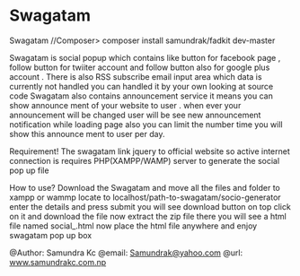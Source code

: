 # Swagatam
Swagatam
//Composer> composer install samundrak/fadkit dev-master

Swagatam is social popup which contains like button for facebook page , follow button for twiiter account and follow button also for 
google plus account . There is also RSS subscribe email input area which data is currently not handled you can handled it by your own looking at source code
Swagatam also contains announcement service it means you can show announce ment of your website to user . when ever your announcement will be changed user will be
see new announcement notification while loading page also you can limit the number time you will show this announce ment to user per day.

Requirement!
The swagatam link jquery to official website so active internet connection is requires
PHP(XAMPP/WAMP) server to generate the social pop up file


How to  use?
Download the Swagatam and move all the files and folder to xampp or wammp
locate to localhost/path-to-swagatam/socio-generator
enter the details and press submit you will see download button on top click on it and download the file
now extract the zip file there you will see a html file named social_<generated code>.html
now place the html file anywhere and enjoy swagatam pop up box

@Author: Samundra Kc
@email: Samundrak@yahoo.com
@url: www.samundrakc.com.np
